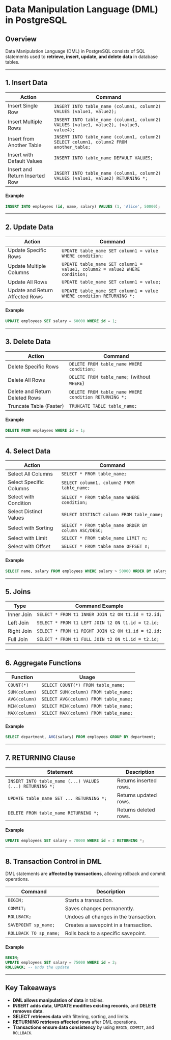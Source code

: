 # **Data Manipulation Language (DML) in PostgreSQL**  

## **Overview**  
Data Manipulation Language (DML) in PostgreSQL consists of SQL statements used to **retrieve, insert, update, and delete data** in database tables.

---

## **1. Insert Data**  
| Action | Command |
|--------|---------|
| Insert Single Row | `INSERT INTO table_name (column1, column2) VALUES (value1, value2);` |
| Insert Multiple Rows | `INSERT INTO table_name (column1, column2) VALUES (value1, value2), (value3, value4);` |
| Insert from Another Table | `INSERT INTO table_name (column1, column2) SELECT column1, column2 FROM another_table;` |
| Insert with Default Values | `INSERT INTO table_name DEFAULT VALUES;` |
| Insert and Return Inserted Row | `INSERT INTO table_name (column1, column2) VALUES (value1, value2) RETURNING *;` |

#### **Example**
```sql
INSERT INTO employees (id, name, salary) VALUES (1, 'Alice', 50000);
```

---

## **2. Update Data**  
| Action | Command |
|--------|---------|
| Update Specific Rows | `UPDATE table_name SET column1 = value WHERE condition;` |
| Update Multiple Columns | `UPDATE table_name SET column1 = value1, column2 = value2 WHERE condition;` |
| Update All Rows | `UPDATE table_name SET column1 = value;` |
| Update and Return Affected Rows | `UPDATE table_name SET column1 = value WHERE condition RETURNING *;` |

#### **Example**
```sql
UPDATE employees SET salary = 60000 WHERE id = 1;
```

---

## **3. Delete Data**  
| Action | Command |
|--------|---------|
| Delete Specific Rows | `DELETE FROM table_name WHERE condition;` |
| Delete All Rows | `DELETE FROM table_name;` (without `WHERE`) |
| Delete and Return Deleted Rows | `DELETE FROM table_name WHERE condition RETURNING *;` |
| Truncate Table (Faster) | `TRUNCATE TABLE table_name;` |

#### **Example**
```sql
DELETE FROM employees WHERE id = 1;
```

---

## **4. Select Data**  
| Action | Command |
|--------|---------|
| Select All Columns | `SELECT * FROM table_name;` |
| Select Specific Columns | `SELECT column1, column2 FROM table_name;` |
| Select with Condition | `SELECT * FROM table_name WHERE condition;` |
| Select Distinct Values | `SELECT DISTINCT column FROM table_name;` |
| Select with Sorting | `SELECT * FROM table_name ORDER BY column ASC/DESC;` |
| Select with Limit | `SELECT * FROM table_name LIMIT n;` |
| Select with Offset | `SELECT * FROM table_name OFFSET n;` |

#### **Example**
```sql
SELECT name, salary FROM employees WHERE salary > 50000 ORDER BY salary DESC;
```

---

## **5. Joins**  
| Type | Command Example |
|------|----------------|
| Inner Join | `SELECT * FROM t1 INNER JOIN t2 ON t1.id = t2.id;` |
| Left Join | `SELECT * FROM t1 LEFT JOIN t2 ON t1.id = t2.id;` |
| Right Join | `SELECT * FROM t1 RIGHT JOIN t2 ON t1.id = t2.id;` |
| Full Join | `SELECT * FROM t1 FULL JOIN t2 ON t1.id = t2.id;` |

---

## **6. Aggregate Functions**  
| Function | Usage |
|----------|-------|
| `COUNT(*)` | `SELECT COUNT(*) FROM table_name;` |
| `SUM(column)` | `SELECT SUM(column) FROM table_name;` |
| `AVG(column)` | `SELECT AVG(column) FROM table_name;` |
| `MIN(column)` | `SELECT MIN(column) FROM table_name;` |
| `MAX(column)` | `SELECT MAX(column) FROM table_name;` |

#### **Example**
```sql
SELECT department, AVG(salary) FROM employees GROUP BY department;
```

---

## **7. RETURNING Clause**  
| **Statement** | **Description** |
|--------------|---------------|
| `INSERT INTO table_name (...) VALUES (...) RETURNING *;` | Returns inserted rows. |
| `UPDATE table_name SET ... RETURNING *;` | Returns updated rows. |
| `DELETE FROM table_name RETURNING *;` | Returns deleted rows. |

#### **Example**
```sql
UPDATE employees SET salary = 70000 WHERE id = 2 RETURNING *;
```

---

## **8. Transaction Control in DML**  
DML statements are **affected by transactions**, allowing rollback and commit operations.

| **Command** | **Description** |
|------------|---------------|
| `BEGIN;` | Starts a transaction. |
| `COMMIT;` | Saves changes permanently. |
| `ROLLBACK;` | Undoes all changes in the transaction. |
| `SAVEPOINT sp_name;` | Creates a savepoint in a transaction. |
| `ROLLBACK TO sp_name;` | Rolls back to a specific savepoint. |

#### **Example**
```sql
BEGIN;
UPDATE employees SET salary = 75000 WHERE id = 2;
ROLLBACK; -- Undo the update
```

---

## **Key Takeaways**  
- **DML allows manipulation of data** in tables.  
- **INSERT adds data**, **UPDATE modifies existing records**, and **DELETE removes data**.  
- **SELECT retrieves data** with filtering, sorting, and limits.  
- **RETURNING retrieves affected rows** after DML operations.  
- **Transactions ensure data consistency** by using `BEGIN`, `COMMIT`, and `ROLLBACK`.  
